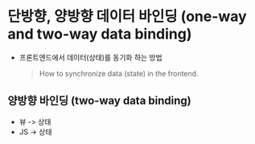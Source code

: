# 단방향, 양방향 데이터 바인딩 (one-way and two-way data binding)
- 프론트엔드에서 데이터(상태)를 동기화 하는 방법
  > How to synchronize data (state) in the frontend.
## 양방향 바인딩 (two-way data binding)
- 뷰 -> 상태
- JS -> 상태
